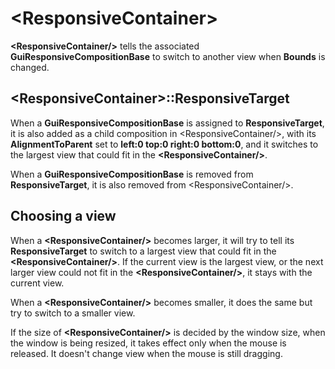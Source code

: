 # \<ResponsiveContainer\>

**\<ResponsiveContainer/\>** tells the associated **GuiResponsiveCompositionBase** to switch to another view when **Bounds** is changed.

## \<ResponsiveContainer\>::ResponsiveTarget

When a **GuiResponsiveCompositionBase** is assigned to **ResponsiveTarget**, it is also added as a child composition in \<ResponsiveContainer/\>, with its **AlignmentToParent** set to **left:0 top:0 right:0 bottom:0**, and it switches to the largest view that could fit in the **\<ResponsiveContainer/\>**.

When a **GuiResponsiveCompositionBase** is removed from **ResponsiveTarget**, it is also removed from \<ResponsiveContainer/\>.

## Choosing a view

When a **\<ResponsiveContainer/\>** becomes larger, it will try to tell its **ResponsiveTarget** to switch to a largest view that could fit in the **\<ResponsiveContainer/\>**. If the current view is the largest view, or the next larger view could not fit in the **\<ResponsiveContainer/\>**, it stays with the current view.

When a **\<ResponsiveContainer/\>** becomes smaller, it does the same but try to switch to a smaller view.

If the size of **\<ResponsiveContainer/\>** is decided by the window size, when the window is being resized, it takes effect only when the mouse is released. It doesn't change view when the mouse is still dragging.

